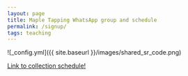```yaml
---
layout: page
title: Maple Tapping WhatsApp group and schedule
permalink: /signup/
tags: teaching
---
```


![_config.yml]({{ site.baseurl }}/images/shared_sr_code.png)


[Link to collection schedule!](https://docs.google.com/spreadsheets/d/1oOy5na8dfLb4KfqqTYV8EjOQIp5MbLbBguz_H-d7wqU/edit?usp=sharing)

